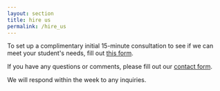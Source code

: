 ```yaml
---
layout: section
title: hire us
permalink: /hire_us
---
```

<!-- {% include sections/last_post.html last_post=site.tutorials.last%}
{% include sections/items_except_last.html items=site.tutorials%} -->

To set up a complimentary initial 15-minute consultation to see if we can meet your student's needs, fill out  <a href='https://forms.gle/aUdX4RKzSs1UeN9A9' target="_blank">this form</a>. 

If you have any questions or comments, please fill out our  <a href='https://forms.gle/HxEDmhv3m6EyRYxD7' target="_blank"> contact form</a>. 

We will respond within the week to any inquiries. 

